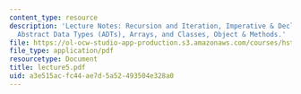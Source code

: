 ```yaml
---
content_type: resource
description: 'Lecture Notes: Recursion and Iteration, Imperative & Declarative Programming,
  Abstract Data Types (ADTs), Arrays, and Classes, Object & Methods.'
file: https://ol-ocw-studio-app-production.s3.amazonaws.com/courses/hst-952-computing-for-biomedical-scientists-fall-2002/a3e515acfc44ae7d5a52493504e328a0_lecture5.pdf
file_type: application/pdf
resourcetype: Document
title: lecture5.pdf
uid: a3e515ac-fc44-ae7d-5a52-493504e328a0
---
```

